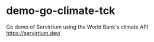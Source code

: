 # demo-go-climate-tck
Go demo of Servirtium using the World Bank's climate API https://servirtium.dev/
